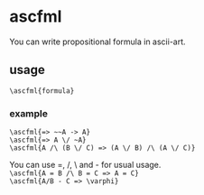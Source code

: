 # ascfml
You can write propositional formula
in ascii-art.

## usage
`\ascfml{formula}`

### example
`\ascfml{=> ~~A -> A}`  
`\ascfml{=> A \/ ~A}`  
`\ascfml{A /\ (B \/ C) => (A \/ B) /\ (A \/ C)}`  

You can use =, /, \ and - for usual usage.  
`\ascfml{A = B /\ B = C => A = C}`  
`\ascfml{A/B - C => \varphi}`
